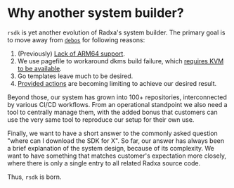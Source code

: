 # Why another system builder?

`rsdk` is yet another evolution of Radxa's system builder. The primary goal is to
move away from [`debos`](https://github.com/go-debos/debos) for following reasons:

1. (Previously) [Lack of ARM64 support](https://github.com/go-debos/debos/issues/363).
2. We use pagefile to workaround dkms build failure, which [requires KVM to be available](https://github.com/radxa-repo/rbuild/issues/16#issuecomment-1534176754).
3. Go templates leave much to be desired.
4. [Provided actions](https://pkg.go.dev/github.com/go-debos/debos/actions) are becoming limiting to achieve our desired result.

Beyond those, our system has grown into 100+ repositories, interconnected by various CI/CD workflows.
From an operational standpoint we also need a tool to centrally manage them, with the added bonus that
customers can use the very same tool to reproduce our setup for their own use.

Finally, we want to have a short answer to the commonly asked question "where can I download the SDK for X".
So far, our answer has always been a brief explanation of the system design, because of its complexity.
We want to have something that matches customer's expectation more closely, where there is only a single
entry to all related Radxa source code.

Thus, `rsdk` is born.
